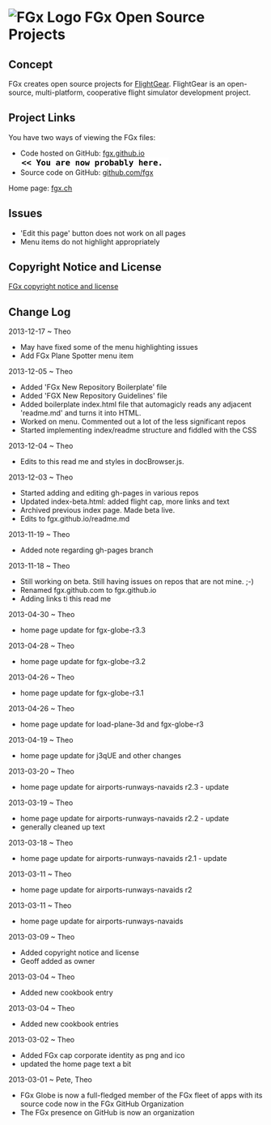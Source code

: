 ![FGx Logo]( http://fgx.github.io/fgx-cap-40x30.png) FGx Open Source Projects
=============================================================================

## Concept
FGx creates open source projects for [FlightGear]( http://flightgear.org ). FlightGear is an open-source, multi-platform, cooperative flight simulator development project.

## Project Links

You have two ways of viewing the FGx files:

* Code hosted on GitHub: [fgx.github.io]( http://fgx.github.io/ "view the files as apps." ) <input value="<< You are now probably here." size=28 style="font:bold 12pt monospace;border-width:0;" >  
* Source code on GitHub: [github.com/fgx]( https://github.com/fgx/fgx.github.io/ "View the files as source code." ) <scan style=display:none ><< You are now probably here.</scan>

Home page: [fgx.ch]( http://www.fgx.ch )

## Issues

* 'Edit this page' button does not work on all pages
* Menu items do not highlight appropriately 

## Copyright Notice and License

[FGx copyright notice and license]( https://github.com/fgx/fgx.github.io/blob/master/fgx-copyright-notice-and-license.md )


## Change Log

2013-12-17 ~ Theo

* May have fixed some of the menu highlighting issues
* Add FGx Plane Spotter menu item

2013-12-05 ~ Theo

* Added 'FGx New Repository Boilerplate' file
* Added 'FGX New Repository Guidelines' file
* Added boilerplate index.html file that automagicly reads any adjacent 'readme.md' and turns it into HTML.
* Worked on menu. Commented out a lot of the less significant repos
* Started implementing index/readme structure and fiddled with the CSS


2013-12-04 ~ Theo

* Edits to this read me and styles in docBrowser.js.

2013-12-03 ~ Theo

* Started adding and editing gh-pages in various repos
* Updated index-beta.html: added flight cap, more links and text
* Archived previous index page. Made beta live.
* Edits to fgx.github.io/readme.md


2013-11-19 ~ Theo

* Added note regarding gh-pages branch

2013-11-18 ~ Theo

* Still working on beta. Still having issues on repos that are not mine. ;-)
* Renamed fgx.github.com to fgx.github.io
* Adding links ti this read me


2013-04-30 ~ Theo

* home page update for fgx-globe-r3.3

2013-04-28 ~ Theo

* home page update for fgx-globe-r3.2

2013-04-26 ~ Theo

* home page update for fgx-globe-r3.1

2013-04-26 ~ Theo

* home page update for load-plane-3d and fgx-globe-r3

2013-04-19 ~ Theo

* home page update for j3qUE and other changes

2013-03-20 ~ Theo

* home page update for airports-runways-navaids r2.3 - update

2013-03-19 ~ Theo

* home page update for airports-runways-navaids r2.2 - update
* generally cleaned up text

2013-03-18 ~ Theo

* home page update for airports-runways-navaids r2.1 - update

2013-03-11 ~ Theo  

* home page update for airports-runways-navaids r2

2013-03-11 ~ Theo  

* home page update for airports-runways-navaids

2013-03-09 ~ Theo

* Added copyright notice and license
* Geoff added as owner

2013-03-04 ~ Theo

* Added new cookbook entry

2013-03-04 ~ Theo

* Added new cookbook entries

2013-03-02 ~ Theo

* Added FGx cap corporate identity as png and ico
* updated the home page text a bit

2013-03-01 ~ Pete, Theo

* FGx Globe is now a full-fledged member of the FGx fleet of apps with its source code now in the FGx GitHub Organization
* The FGx presence on GitHub is now an organization
